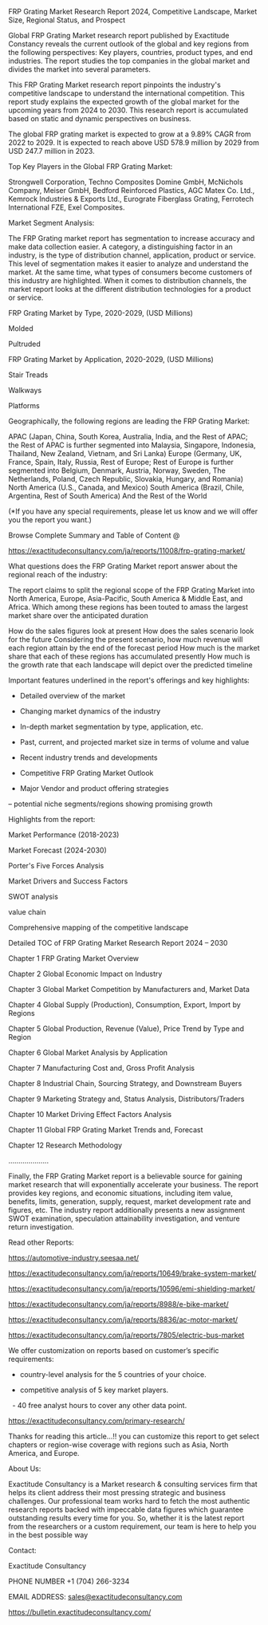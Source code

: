 FRP Grating Market Research Report 2024, Competitive Landscape, Market Size, Regional Status, and Prospect

Global FRP Grating Market research report published by Exactitude Constancy reveals the current outlook of the global and key regions from the following perspectives: Key players, countries, product types, and end industries. The report studies the top companies in the global market and divides the market into several parameters.

This FRP Grating Market research report pinpoints the industry's competitive landscape to understand the international competition. This report study explains the expected growth of the global market for the upcoming years from 2024 to 2030. This research report is accumulated based on static and dynamic perspectives on business.

The global FRP grating market is expected to grow at a 9.89% CAGR from 2022 to 2029. It is expected to reach above USD 578.9 million by 2029 from USD 247.7 million in 2023.

Top Key Players in the Global FRP Grating Market:

Strongwell Corporation, Techno Composites Domine GmbH, McNichols Company, Meiser GmbH, Bedford Reinforced Plastics, AGC Matex Co. Ltd., Kemrock Industries & Exports Ltd., Eurograte Fiberglass Grating, Ferrotech International FZE, Exel Composites.

Market Segment Analysis:

The FRP Grating market report has segmentation to increase accuracy and make data collection easier. A category, a distinguishing factor in an industry, is the type of distribution channel, application, product or service. This level of segmentation makes it easier to analyze and understand the market. At the same time, what types of consumers become customers of this industry are highlighted. When it comes to distribution channels, the market report looks at the different distribution technologies for a product or service.

FRP Grating Market by Type, 2020-2029, (USD Millions)

Molded

Pultruded

FRP Grating Market by Application, 2020-2029, (USD Millions)

Stair Treads

Walkways

Platforms

Geographically, the following regions are leading the FRP Grating Market:

APAC (Japan, China, South Korea, Australia, India, and the Rest of APAC; the Rest of APAC is further segmented into Malaysia, Singapore, Indonesia, Thailand, New Zealand, Vietnam, and Sri Lanka)
Europe (Germany, UK, France, Spain, Italy, Russia, Rest of Europe; Rest of Europe is further segmented into Belgium, Denmark, Austria, Norway, Sweden, The Netherlands, Poland, Czech Republic, Slovakia, Hungary, and Romania)
North America (U.S., Canada, and Mexico)
South America (Brazil, Chile, Argentina, Rest of South America)
And the Rest of the World

(*If you have any special requirements, please let us know and we will offer you the report you want.)

Browse Complete Summary and Table of Content @

https://exactitudeconsultancy.com/ja/reports/11008/frp-grating-market/

What questions does the FRP Grating Market report answer about the regional reach of the industry:

The report claims to split the regional scope of the FRP Grating Market into North America, Europe, Asia-Pacific, South America & Middle East, and Africa. Which among these regions has been touted to amass the largest market share over the anticipated duration

How do the sales figures look at present How does the sales scenario look for the future
Considering the present scenario, how much revenue will each region attain by the end of the forecast period
How much is the market share that each of these regions has accumulated presently
How much is the growth rate that each landscape will depict over the predicted timeline

Important features underlined in the report's offerings and key highlights:

- Detailed overview of the market

- Changing market dynamics of the industry

- In-depth market segmentation by type, application, etc.

- Past, current, and projected market size in terms of volume and value

- Recent industry trends and developments

- Competitive FRP Grating Market Outlook

- Major Vendor and product offering strategies

– potential niche segments/regions showing promising growth

Highlights from the report:

Market Performance (2018-2023)

Market Forecast (2024-2030)

Porter's Five Forces Analysis

Market Drivers and Success Factors

SWOT analysis

value chain

Comprehensive mapping of the competitive landscape

Detailed TOC of FRP Grating Market Research Report 2024 – 2030

Chapter 1 FRP Grating Market Overview

Chapter 2 Global Economic Impact on Industry

Chapter 3 Global Market Competition by Manufacturers and, Market Data

Chapter 4 Global Supply (Production), Consumption, Export, Import by Regions

Chapter 5 Global Production, Revenue (Value), Price Trend by Type and Region

Chapter 6 Global Market Analysis by Application

Chapter 7 Manufacturing Cost and, Gross Profit Analysis

Chapter 8 Industrial Chain, Sourcing Strategy, and Downstream Buyers

Chapter 9 Marketing Strategy and, Status Analysis, Distributors/Traders

Chapter 10 Market Driving Effect Factors Analysis

Chapter 11 Global FRP Grating Market Trends and, Forecast

Chapter 12 Research Methodology

………………..

Finally, the FRP Grating Market report is a believable source for gaining market research that will exponentially accelerate your business. The report provides key regions, and economic situations, including item value, benefits, limits, generation, supply, request, market development rate and figures, etc. The industry report additionally presents a new assignment SWOT examination, speculation attainability investigation, and venture return investigation.

Read other Reports:

https://automotive-industry.seesaa.net/

https://exactitudeconsultancy.com/ja/reports/10649/brake-system-market/

https://exactitudeconsultancy.com/ja/reports/10596/emi-shielding-market/

https://exactitudeconsultancy.com/ja/reports/8988/e-bike-market/

https://exactitudeconsultancy.com/ja/reports/8836/ac-motor-market/

https://exactitudeconsultancy.com/ja/reports/7805/electric-bus-market

We offer customization on reports based on customer’s specific requirements:

- country-level analysis for the 5 countries of your choice.

- competitive analysis of 5 key market players.

  - 40 free analyst hours to cover any other data point.

https://exactitudeconsultancy.com/primary-research/

Thanks for reading this article...!! you can customize this report to get select chapters or region-wise coverage with regions such as Asia, North America, and Europe.

About Us:

Exactitude Consultancy is a Market research & consulting services firm that helps its client address their most pressing strategic and business challenges. Our professional team works hard to fetch the most authentic research reports backed with impeccable data figures which guarantee outstanding results every time for you. So, whether it is the latest report from the researchers or a custom requirement, our team is here to help you in the best possible way

Contact:

Exactitude Consultancy

PHONE NUMBER +1 (704) 266-3234

EMAIL ADDRESS: sales@exactitudeconsultancy.com

https://bulletin.exactitudeconsultancy.com/
